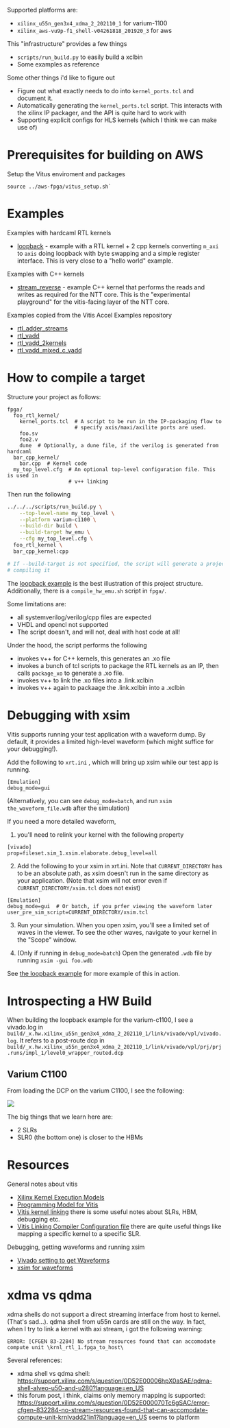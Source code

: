 Supported platforms are:
- `xilinx_u55n_gen3x4_xdma_2_202110_1` for varium-1100
- `xilinx_aws-vu9p-f1_shell-v04261818_201920_3` for aws

This "infrastructure" provides a few things
- `scripts/run_build.py` to easily build a xclbin
- Some examples as reference

Some other things i'd like to figure out
- Figure out what exactly needs to do into `kernel_ports.tcl` and document it.
- Automatically generating the `kernel_ports.tcl` script. This interacts with
  the xilinx IP packager, and the API is quite hard to work with
- Supporting explicit configs for HLS kernels (which I think we can make use of)

# Prerequisites for building on AWS

Setup the Vitus enviroment and packages
```
source ../aws-fpga/vitus_setup.sh`
```

# Examples

Examples with hardcaml RTL kernels
- [loopback](examples/loopback) - example with a RTL kernel + 2 cpp kernels
  converting `m_axi` to `axis` doing loopback with byte swapping and a simple
  register interface. This is very close to a "hello world" example.

Examples with C++ kernels
- [stream\_reverse](examples/stream_reverse) - example C++ kernel that performs
  the reads and writes as required for the NTT core. This is the "experimental
  playground" for the vitis-facing layer of the NTT core.

Examples copied from the Vitis Accel Examples repository
- [rtl\_adder\_streams](examples/rtl_adder_streams)
- [rtl\_vadd](examples/rtl_vadd)
- [rtl\_vadd\_2kernels](examples/rtl_vadd_2kernels)
- [rtl\_vadd\_mixed\_c\_vadd](examples/rtl_vadd_mixed_c_vadd)

# How to compile a target

Structure your project as follows:

```
fpga/
  foo_rtl_kernel/
    kernel_ports.tcl  # A script to be run in the IP-packaging flow to
                      # specify axis/maxi/axilite ports are used.
    foo.sv
    foo2.v
    dune  # Optionally, a dune file, if the verilog is generated from hardcaml
  bar_cpp_kernel/
    bar.cpp  # Kernel code
  my_top_level.cfg  # An optional top-level configuration file. This is used in
                    # v++ linking
```

Then run the following

```bash
../../../scripts/run_build.py \
	--top-level-name my_top_level \
	--platform varium-c1100 \
	--build-dir build \
	--build-target hw_emu \
	--cfg my_top_level.cfg \
  foo_rtl_kernel \
  bar_cpp_kernel:cpp

# If --build-target is not specified, the script will generate a project without
# compiling it
```

The [loopback example](examples/loopback) is the best illustration of this
project structure. Additionally, there is a `compile_hw_emu.sh` script in
`fpga/`.

Some limitations are:
- all systemverilog/verilog/cpp files are expected
- VHDL and opencl not supported
- The script doesn't, and will not, deal with host code at all!

Under the hood, the script performs the following
- invokes v++ for C++ kernels, this generates an .xo file
- invokes a bunch of tcl scripts to package the RTL kernels as an IP, then
  calls `package_xo` to generate a .xo file.
- invokes v++ to link the .xo files into a .link.xclbin
- invokes v++ again to packaage the .link.xclbin into a .xclbin

# Debugging with xsim

Vitis supports running your test application with a waveform dump. By default,
it provides a limited high-level waveform (which might suffice for your
debugging!).

Add the following to `xrt.ini` , which will bring up xsim while our test app is
running.

```
[Emulation]
debug_mode=gui
```

(Alternatively, you can see `debug_mode=batch`, and run
`xsim the_waveform_file.wdb` after the simulation)

If you need a more detailed waveform,

1. you'll need to relink your kernel with the following property

```
[vivado]
prop=fileset.sim_1.xsim.elaborate.debug_level=all
```

2. Add the following to your xsim in xrt.ini. Note that `CURRENT_DIRECTORY`
has to be an absolute path, as xsim doesn't run in the same directory as your
application. (Note that xsim will not error even if
`CURRENT_DIRECTORY/xsim.tcl` does not exist)

```
[Emulation]
debug_mode=gui  # Or batch, if you prfer viewing the waveform later
user_pre_sim_script=CURRENT_DIRECTORY/xsim.tcl
```

3. Run your simulation. When you open xsim, you'll see a limited set of waves
in the viewer. To see the other waves, navigate to your kernel in the "Scope"
window.

4. (Only if running in `debug_mode=batch`) Open the generated `.wdb` file by
running `xsim -gui foo.wdb`

See [the loopback example](examples/loopback) for more example of this in
action.

# Introspecting a HW Build

When building the loopback example for the varium-c1100, I see a vivado.log in
`build/_x.hw.xilinx_u55n_gen3x4_xdma_2_202110_1/link/vivado/vpl/vivado.log`. It
refers to a post-route dcp in
`build/_x.hw.xilinx_u55n_gen3x4_xdma_2_202110_1/link/vivado/vpl/prj/prj.runs/impl_1/level0_wrapper_routed.dcp`

## Varium C1100

From loading the DCP on the varium C1100, I see the following:

![](images/varium-c1100-snapshot.png)

The big things that we learn here are:
- 2 SLRs
- SLR0 (the bottom one) is closer to the HBMs

# Resources

General notes about vitis
- [Xilinx Kernel Execution Models](https://xilinx.github.io/XRT/master/html/xrt_kernel_executions.html)
- [Programming Model for Vitis](https://docs.xilinx.com/r/2021.2-English/ug1393-vitis-application-acceleration/Programming-Model)
- [Vitis kernel linking](https://docs.xilinx.com/r/en-US/ug1393-vitis-application-acceleration/Linking-the-Kernels) there is some useful notes about SLRs, HBM, debugging etc.
- [Vitis Linking Compiler Configuration file](https://docs.xilinx.com/r/en-US/ug1393-vitis-application-acceleration/Vitis-Compiler-Configuration-File) there are quite useful things like mapping a specific kernel to a specific SLR.

Debugging, getting waveforms and running xsim
- [Vivado setting to get Waveforms](https://support.xilinx.com/s/question/0D52E00006hpQIXSA2/how-to-get-signals-which-are-not-in-the-kernel-interface-but-between-or-inside-functions-in-the-kernel-in-waveform-under-hwemu?language=en_US)
- [xsim for waveforms](https://support.xilinx.com/s/question/0D52E00006hpNiASAU/problem-editing-xrtini-on-vitis-20201?language=en_US)

# xdma vs qdma

xdma shells do not support a direct streaming interface from host to kernel.
(That's sad...). qdma shell from u55n cards are still on the way. In fact, when
I try to link a kernel with axi stream, i got the following warning:

```
ERROR: [CFGEN 83-2284] No stream resources found that can accomodate compute unit \krnl_rtl_1.fpga_to_host\
```

Several references:
- xdma shell vs qdma shell: https://support.xilinx.com/s/question/0D52E00006hpX0aSAE/qdma-shell-alveo-u50-and-u280?language=en_US
- this forum post, i think, claims only memory mapping is supported: https://support.xilinx.com/s/question/0D52E000070Tc6gSAC/error-cfgen-832284-no-stream-resources-found-that-can-accomodate-compute-unit-krnlvadd21in1?language=en_US seems to platform
